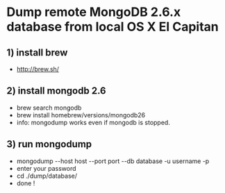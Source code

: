 
# Dump remote MongoDB 2.6.x database from local OS X El Capitan

## 1) install brew
- http://brew.sh/

## 2) install mongodb 2.6
- brew search mongodb
- brew install homebrew/versions/mongodb26
- info: mongodump works even if mongodb is stopped.

## 3) run mongodump
- mongodump --host host --port port --db database -u username -p
- enter your password
- cd ./dump/database/
- done !
